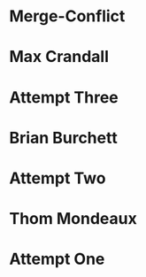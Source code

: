 # Merge-Conflict
# Max Crandall
# Attempt Three
# Brian Burchett
# Attempt Two
# Thom Mondeaux
# Attempt One
